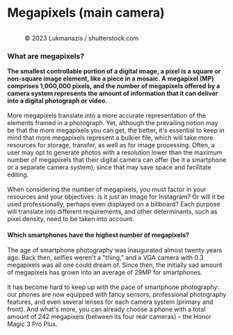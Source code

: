 # Megapixels (main camera)

<figure><img src="https://images.versus.io/property/megapixels-1598577310290.variety.jpg" alt=""><figcaption><p>© 2023 Lukmanazis / shutterstock.com</p></figcaption></figure>

### What are megapixels?

**The smallest controllable portion of a digital image, a pixel is a square or non-square image element, like a piece in a mosaic. A megapixel (MP) comprises 1,000,000 pixels, and the number of megapixels offered by a camera system represents the amount of information that it can deliver into a digital photograph or video.**\
\
More megapixels translate into a more accurate representation of the elements framed in a photograph. Yet, although the prevailing notion may be that the more megapixels you can get, the better, it's essential to keep in mind that more megapixels represent a bulkier file, which will take more resources for storage, transfer, as well as for image processing. Often, a user may opt to generate photos with a resolution lower than the maximum number of megapixels that their digital camera can offer (be it a smartphone or a separate camera system), since that may save space and facilitate editing.\
\
When considering the number of megapixels, you must factor in your resources and your objectives: is it just an image for Instagram? Or will it be used professionally, perhaps even displayed on a billboard? Each purpose will translate into different requirements, and other determinants, such as pixel density, need to be taken into account.

#### Which smartphones have the highest number of megapixels?

The age of smartphone photography was inaugurated almost twenty years ago. Back then, selfies weren't a "thing," and a VGA camera with 0.3 megapixels was all one could dream of. Since then, the initially sad amount of megapixels has grown into an average of 29MP for smartphones.\
\
It has become hard to keep up with the pace of smartphone photography: our phones are now equipped with fancy sensors, professional photography features, and even several lenses for each camera system (primary and front). And what's more, you can already choose a phone with a total amount of 242 megapixels (between its four rear cameras) – the Honor Magic 3 Pro Plus.
